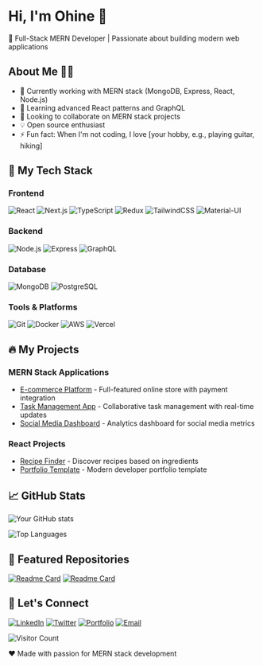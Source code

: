 # Hi, I'm Ohine 👋

🚀 Full-Stack MERN Developer | Passionate about building modern web applications

## About Me 🧑‍💻
- 🔭 Currently working with MERN stack (MongoDB, Express, React, Node.js)
- 🌱 Learning advanced React patterns and GraphQL
- 👯 Looking to collaborate on MERN stack projects
- 💡 Open source enthusiast
- ⚡ Fun fact: When I'm not coding, I love [your hobby, e.g., playing guitar, hiking]

## 🚀 My Tech Stack

### Frontend
![React](https://img.shields.io/badge/-React-61DAFB?style=flat-square&logo=react&logoColor=black)
![Next.js](https://img.shields.io/badge/-Next.js-000000?style=flat-square&logo=next.js)
![TypeScript](https://img.shields.io/badge/-TypeScript-3178C6?style=flat-square&logo=typescript&logoColor=white)
![Redux](https://img.shields.io/badge/-Redux-764ABC?style=flat-square&logo=redux&logoColor=white)
![TailwindCSS](https://img.shields.io/badge/-TailwindCSS-38B2AC?style=flat-square&logo=tailwind-css&logoColor=white)
![Material-UI](https://img.shields.io/badge/-Material--UI-0081CB?style=flat-square&logo=material-ui&logoColor=white)

### Backend
![Node.js](https://img.shields.io/badge/-Node.js-339933?style=flat-square&logo=node.js&logoColor=white)
![Express](https://img.shields.io/badge/-Express-000000?style=flat-square&logo=express&logoColor=white)
![GraphQL](https://img.shields.io/badge/-GraphQL-E10098?style=flat-square&logo=graphql&logoColor=white)

### Database
![MongoDB](https://img.shields.io/badge/-MongoDB-47A248?style=flat-square&logo=mongodb&logoColor=white)
![PostgreSQL](https://img.shields.io/badge/-PostgreSQL-4169E1?style=flat-square&logo=postgresql&logoColor=white)

### Tools & Platforms
![Git](https://img.shields.io/badge/-Git-F05032?style=flat-square&logo=git&logoColor=white)
![Docker](https://img.shields.io/badge/-Docker-2496ED?style=flat-square&logo=docker&logoColor=white)
![AWS](https://img.shields.io/badge/-AWS-232F3E?style=flat-square&logo=amazon-aws&logoColor=white)
![Vercel](https://img.shields.io/badge/-Vercel-000000?style=flat-square&logo=vercel&logoColor=white)

## 🔥 My Projects

### MERN Stack Applications
- [E-commerce Platform](https://github.com/yourusername/ecommerce-mern) - Full-featured online store with payment integration
- [Task Management App](https://github.com/yourusername/task-manager) - Collaborative task management with real-time updates
- [Social Media Dashboard](https://github.com/yourusername/social-dashboard) - Analytics dashboard for social media metrics

### React Projects
- [Recipe Finder](https://github.com/yourusername/recipe-finder) - Discover recipes based on ingredients
- [Portfolio Template](https://github.com/yourusername/react-portfolio) - Modern developer portfolio template

## 📈 GitHub Stats

![Your GitHub stats](https://github-readme-stats.vercel.app/api?username=yourusername&show_icons=true&theme=radical)

![Top Languages](https://github-readme-stats.vercel.app/api/top-langs/?username=yourusername&layout=compact&theme=radical)

## 🌟 Featured Repositories

[![Readme Card](https://github-readme-stats.vercel.app/api/pin/?username=yourusername&repo=ecommerce-mern&theme=radical)](https://github.com/yourusername/ecommerce-mern)
[![Readme Card](https://github-readme-stats.vercel.app/api/pin/?username=yourusername&repo=task-manager&theme=radical)](https://github.com/yourusername/task-manager)

## 🤝 Let's Connect

[![LinkedIn](https://img.shields.io/badge/-LinkedIn-0077B5?style=flat-square&logo=linkedin&logoColor=white)](https://linkedin.com/in/yourprofile)
[![Twitter](https://img.shields.io/badge/-Twitter-1DA1F2?style=flat-square&logo=twitter&logoColor=white)](https://twitter.com/yourhandle)
[![Portfolio](https://img.shields.io/badge/-Portfolio-000000?style=flat-square&logo=google-chrome&logoColor=white)](https://yourportfolio.com)
[![Email](https://img.shields.io/badge/-Email-D14836?style=flat-square&logo=gmail&logoColor=white)](mailto:youremail@example.com)

![Visitor Count](https://visitor-badge.laobi.icu/badge?page_id=yourusername.yourusername)

❤️ Made with passion for MERN stack development
